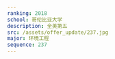 ```yaml
---
ranking: 2018
school: 哥伦比亚大学
description: 全美第五
src: /assets/offer_update/237.jpg
major: 环境工程
sequence: 237
---
```

